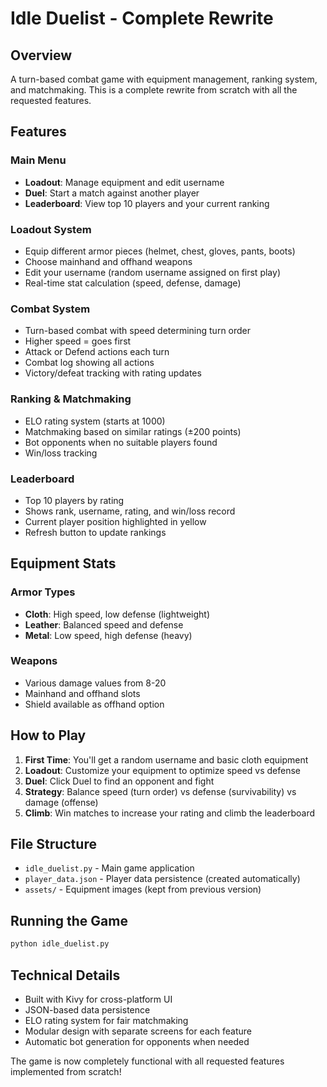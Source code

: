 # Idle Duelist - Complete Rewrite

## Overview
A turn-based combat game with equipment management, ranking system, and matchmaking. This is a complete rewrite from scratch with all the requested features.

## Features

### Main Menu
- **Loadout**: Manage equipment and edit username
- **Duel**: Start a match against another player
- **Leaderboard**: View top 10 players and your current ranking

### Loadout System
- Equip different armor pieces (helmet, chest, gloves, pants, boots)
- Choose mainhand and offhand weapons
- Edit your username (random username assigned on first play)
- Real-time stat calculation (speed, defense, damage)

### Combat System
- Turn-based combat with speed determining turn order
- Higher speed = goes first
- Attack or Defend actions each turn
- Combat log showing all actions
- Victory/defeat tracking with rating updates

### Ranking & Matchmaking
- ELO rating system (starts at 1000)
- Matchmaking based on similar ratings (±200 points)
- Bot opponents when no suitable players found
- Win/loss tracking

### Leaderboard
- Top 10 players by rating
- Shows rank, username, rating, and win/loss record
- Current player position highlighted in yellow
- Refresh button to update rankings

## Equipment Stats

### Armor Types
- **Cloth**: High speed, low defense (lightweight)
- **Leather**: Balanced speed and defense
- **Metal**: Low speed, high defense (heavy)

### Weapons
- Various damage values from 8-20
- Mainhand and offhand slots
- Shield available as offhand option

## How to Play

1. **First Time**: You'll get a random username and basic cloth equipment
2. **Loadout**: Customize your equipment to optimize speed vs defense
3. **Duel**: Click Duel to find an opponent and fight
4. **Strategy**: Balance speed (turn order) vs defense (survivability) vs damage (offense)
5. **Climb**: Win matches to increase your rating and climb the leaderboard

## File Structure
- `idle_duelist.py` - Main game application
- `player_data.json` - Player data persistence (created automatically)
- `assets/` - Equipment images (kept from previous version)

## Running the Game
```bash
python idle_duelist.py
```

## Technical Details
- Built with Kivy for cross-platform UI
- JSON-based data persistence
- ELO rating system for fair matchmaking
- Modular design with separate screens for each feature
- Automatic bot generation for opponents when needed

The game is now completely functional with all requested features implemented from scratch!



